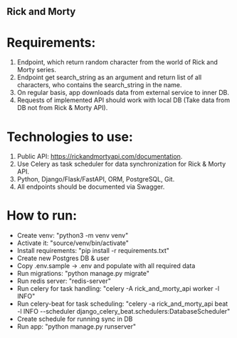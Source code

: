 ## Rick and Morty

# Requirements:

1. Endpoint, which return random character from the world of Rick and Morty series.
2. Endpoint get search_string as an argument and return list of all characters, who contains the search_string in the name.
3. On regular basis, app downloads data from external service to inner DB.
4. Requests of implemented API should work with local DB (Take data from DB not from Rick & Morty API).

# Technologies to use:

1. Public API: https://rickandmortyapi.com/documentation.
2. Use Celery as task scheduler for data synchronization for Rick & Morty API.
3. Python, Django/Flask/FastAPI, ORM, PostgreSQL, Git.
4. All endpoints should be documented via Swagger.

# How to run:
- Create venv: "python3 -m venv venv"
- Activate it: "source/venv/bin/activate"
- Install requirements: "pip install -r requirements.txt"
- Create new Postgres DB & user
- Copy .env.sample -> .env and populate with all required data
- Run migrations: "python manage.py migrate"
- Run redis server: "redis-server"
- Run celery for task handling: "celery -A rick_and_morty_api worker -l INFO"
- Run celery-beat for task scheduling: "celery -a rick_and_morty_api beat -l INFO --scheduler django_celery_beat.schedulers:DatabaseScheduler"
- Create schedule for running sync in DB
- Run app: "python manage.py runserver"


